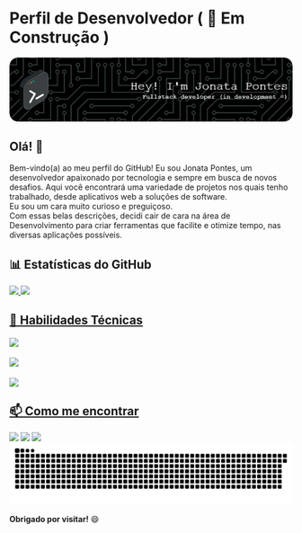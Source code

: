 # Perfil de Desenvolvedor ( 🚧 Em Construção )

![Banner](./imagem/banner.png)

## Olá! 👋

Bem-vindo(a) ao meu perfil do GitHub! Eu sou Jonata Pontes, um desenvolvedor apaixonado por tecnologia e sempre em busca de novos desafios. Aqui você encontrará uma variedade de projetos nos quais tenho trabalhado, desde aplicativos web a soluções de software.</br>
Eu sou um cara muito curioso e preguiçoso.</br>
Com essas belas descrições, decidi cair de cara na área de Desenvolvimento para criar ferramentas que facilite e otimize tempo, nas diversas aplicações possíveis.

## 📊 Estatísticas do GitHub

 <div>
   <a href="https://github.com/jonatapontesdev">
   <img height="180em" src="https://github-readme-stats-sigma-five.vercel.app/api?username=jonatapontesdev&show_icons=true&theme=tokyonight&include_all_commits=true&count_private=true"/>
   <img height="180em" src="https://github-readme-stats-sigma-five.vercel.app/api/top-langs/?username=jonatapontesdev&layout=compact&langs_count=6&theme=tokyonight"/>

</div>

## 🚀 Habilidades Técnicas
<!--<div style="display: inline_block"><br>
  <img align="center" alt="Js" height="30" width="40" src="https://raw.githubusercontent.com/devicons/devicon/master/icons/javascript/javascript-plain.svg">
  <img align="center" alt="HTML" height="30" width="40" src="https://raw.githubusercontent.com/devicons/devicon/master/icons/html5/html5-original.svg">
  <img align="center" alt="CSS" height="30" width="40" src="https://raw.githubusercontent.com/devicons/devicon/master/icons/css3/css3-original.svg">
  <img align="center" alt="CSS" height="30" width="40" src="https://raw.githubusercontent.com/devicons/devicon/master/icons/php/php-original.svg">
</div></br>
<div style="display: inline_block"><br>
  <img align="center" alt="MySQL" height="30" width="40" src="https://raw.githubusercontent.com/devicons/devicon/master/icons/mysql/mysql-original-wordmark.svg">
</div></br>-->
<div style="display: inline_block">
   <a href="https://github.com/jonatapontesdev">
  <img align="center" src="https://skillicons.dev/icons?i=html,css,js,php,mysql&perline=3">
</div></br>
<div style="display: inline_block">
   <a href="https://github.com/jonatapontesdev">
  <img align="center" src="https://skillicons.dev/icons?i=py,qt,django&perline=4">
</div>
<div style="display: inline_block"><br>
   <a href="https://github.com/jonatapontesdev">
  <img align="center" src="https://skillicons.dev/icons?i=ps,vscode&perline=4">
</div>
 

  ## 📫 Como me encontrar
 
<div> 
  <a href="https://instagram.com/jonatapontesss" target="_blank"><img src="https://img.shields.io/badge/-Instagram-%23E4405F?style=for-the-badge&logo=instagram&logoColor=white" target="_blank"></a>
  <a href = "mailto:jonatasousapontes@gmail.com"><img src="https://img.shields.io/badge/-Gmail-%23333?style=for-the-badge&logo=gmail&logoColor=white" target="_blank"></a>
  <a href="https://www.linkedin.com/in/jonata-pontes" target="_blank"><img src="https://img.shields.io/badge/-LinkedIn-%230077B5?style=for-the-badge&logo=linkedin&logoColor=white" target="_blank"></a> 
  <picture>
    <source media="(prefers-color-scheme: dark)" srcset="https://raw.githubusercontent.com/GabrielaZanetti/GabrielaZanetti/output/github-contribution-grid-snake-dark.svg">
    <source media="(prefers-color-scheme: light)" srcset="https://raw.githubusercontent.com/GabrielaZanetti/GabrielaZanetti/output/github-contribution-grid-snake.svg">
    <img alt="github contribution grid snake animation" src="https://raw.githubusercontent.com/GabrielaZanetti/GabrielaZanetti/output/github-contribution-grid-snake.svg">
  </picture>

</div>


**Obrigado por visitar!** 😄
